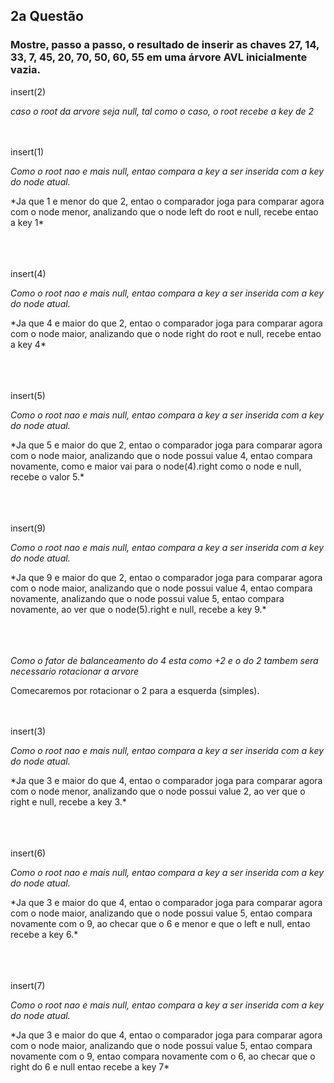 ## 2a Questão
### Mostre, passo a passo, o resultado de inserir as chaves 27, 14, 33, 7, 45, 20, 70, 50, 60, 55 em uma árvore AVL inicialmente vazia.

insert(2)

*caso o root da arvore seja null, tal como o caso, o root recebe a key de 2*

<br></br>
insert(1)

*Como o root nao e mais null, entao compara a key a ser inserida com a key do node atual.*
<div></div>
*Ja que 1 e menor do que 2, entao o comparador joga para comparar agora com o node menor, analizando que o node left do root e null, recebe entao a key 1*
<br></br>

<br></br>
insert(4)

*Como o root nao e mais null, entao compara a key a ser inserida com a key do node atual.*
<div></div>
*Ja que 4 e maior do que 2, entao o comparador joga para comparar agora com o node maior, analizando que o node right do root e null, recebe entao a key 4*
<br></br>

<br></br>
insert(5)

*Como o root nao e mais null, entao compara a key a ser inserida com a key do node atual.*
<div></div>
*Ja que 5 e maior do que 2, entao o comparador joga para comparar agora com o node maior, analizando que o node possui value 4, entao compara novamente, como e maior vai para o node(4).right como o node e null, recebe o valor 5.*
<br></br>

<br></br>
insert(9)

*Como o root nao e mais null, entao compara a key a ser inserida com a key do node atual.*
<div></div>
*Ja que 9 e maior do que 2, entao o comparador joga para comparar agora com o node maior, analizando que o node possui value 4, entao compara novamente, analizando que o node possui value 5, entao compara novamente, ao ver que o node(5).right e null, recebe a key 9.*
<br></br>

<br></br>
*Como o fator de balanceamento do 4 esta como +2 e o do 2 tambem sera necessario rotacionar a arvore*

Comecaremos por rotacionar o 2 para a esquerda (simples).

<br></br>
insert(3)

*Como o root nao e mais null, entao compara a key a ser inserida com a key do node atual.*
<div></div>
*Ja que 3 e maior do que 4, entao o comparador joga para comparar agora com o node menor, analizando que o node possui value 2, ao ver que o right e null, recebe a key 3.*
<br></br>

<br></br>
insert(6)

*Como o root nao e mais null, entao compara a key a ser inserida com a key do node atual.*
<div></div>
*Ja que 3 e maior do que 4, entao o comparador joga para comparar agora com o node maior, analizando que o node possui value 5, entao compara novamente com o 9, ao checar que o 6 e menor e que o left e null, entao recebe a key 6.*
<br></br>

<br></br>
insert(7)

*Como o root nao e mais null, entao compara a key a ser inserida com a key do node atual.*
<div></div>
*Ja que 3 e maior do que 4, entao o comparador joga para comparar agora com o node maior, analizando que o node possui value 5, entao compara novamente com o 9, entao compara novamente com o 6, ao checar que o right do 6 e null entao recebe a key 7*
<br></br>
